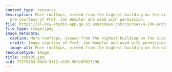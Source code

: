```yaml
---
content_type: resource
description: More rooftops, viewed from the highest building on the site. All images
  are courtesy of Prof. Jan Wampler and used with permission.
file: https://ol-ocw-studio-app-qa.s3.amazonaws.com/courses/4-196-architecture-design-level-ii-cuba-studio-spring-2004/772794830de09f12a198908c07023290_cuba05.jpg
file_type: image/jpeg
image_metadata:
  caption: More rooftops, viewed from the highest building on the site.
  credit: Image courtesy of Prof. Jan Wampler and used with permission.
  image-alt: More rooftops, viewed from the highest building on the site.
resourcetype: Image
title: cuba05.jpg
uid: 77279483-0de0-9f12-a198-908c07023290
---
```


